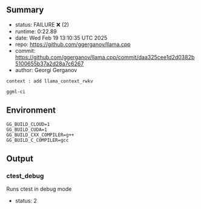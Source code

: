 ## Summary

- status:  FAILURE ❌ (2)
- runtime: 0:22.89
- date:    Wed Feb 19 13:10:35 UTC 2025
- repo:    https://github.com/ggerganov/llama.cpp
- commit:  https://github.com/ggerganov/llama.cpp/commit/daa325cee1d2d0382b5100655b37a2d28a7c6267
- author:  Georgi Gerganov
```
context : add llama_context_rwkv

ggml-ci
```

## Environment

```
GG_BUILD_CLOUD=1
GG_BUILD_CUDA=1
GG_BUILD_CXX_COMPILER=g++
GG_BUILD_C_COMPILER=gcc
```

## Output

### ctest_debug

Runs ctest in debug mode
- status: 2
```

```

